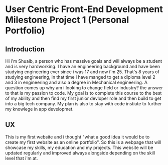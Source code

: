 # User Centric Front-End Development Milestone Project 1 (Personal Portfolio)

## Introduction 

Hi i'm Shuaib, a person who has massive goals and will always be a student and is very hardworking. I have an engineering background and have been studying engineering ever since i was 17 and now i'm 25. That's 8 years of studying engineering, in that time i have manged to get a diploma level 2 and 3 in engineering and also a degree in Mechanical engineering. A question comes up why am i looking to change field or industry? the answer to that is my passion to code. My goal is to complete this course to the best of my ability and then find my first junior devloper role and then build to get into a big tech company. My plan is also to stay with code instiute to further my knowlege in app developmet.    

## UX

This is my first website and i thought "what a good idea it would be to create my first website as an online portfolio". So this is a webpage that will showcase my skills, my education and my projects. This website will be updated regularly and improved always alongside depending on the skill level that i'm at. 

